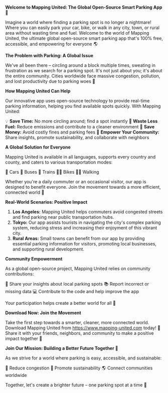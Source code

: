 **Welcome to Mapping United: The Global Open-Source Smart Parking App 🚀**

Imagine a world where finding a parking spot is no longer a nightmare! Where you can easily park your car, bike, or walk in any city, town, or rural area without wasting time and fuel. Welcome to the world of Mapping United, the ultimate global open-source smart parking app that's 100% free, accessible, and empowering for everyone 🌎

**The Problem with Parking: A Global Issue**

We've all been there – circling around a block multiple times, sweating in frustration as we search for a parking spot. It's not just about you; it's about the entire community. Cities worldwide face massive congestion, pollution, and lost productivity due to parking woes 🚨

**How Mapping United Can Help**

Our innovative app uses open-source technology to provide real-time parking information, helping you find available spots quickly. With Mapping United:

💡 **Save Time:** No more circling around; find a spot instantly
🛑️ **Waste Less Fuel:** Reduce emissions and contribute to a cleaner environment
💸 **Save Money:** Avoid costly fines and parking fees
💪 **Empower Your Community:** Share insights, promote sustainability, and collaborate with neighbors

**A Global Solution for Everyone**

Mapping United is available in all languages, supports every country and county, and caters to various transportation modes:

🚗 Cars
🚌 Buses
🚂 Trains
🚴‍♂️ Bikes
🚶‍♀️ Walking

Whether you're a daily commuter or an occasional visitor, our app is designed to benefit everyone. Join the movement towards a more efficient, connected world 🌟

**Real-World Scenarios: Positive Impact**

1. **Los Angeles:** Mapping United helps commuters avoid congested streets and find parking near public transportation hubs.
2. **Tokyo:** Our app assists tourists in navigating the city's complex parking system, reducing stress and increasing their enjoyment of this vibrant city.
3. **Rural Areas:** Small towns can benefit from our app by providing essential parking information for visitors, promoting local businesses, and supporting rural development.

**Community Empowerment**

As a global open-source project, Mapping United relies on community contributions:

💬 Share your insights about local parking spots
📚 Report incorrect or missing data
💻 Contribute to the code and help improve the app

Your participation helps create a better world for all 🌟

**Download Now: Join the Movement**

Take the first step towards a smarter, cleaner, more connected world. Download Mapping United from https://www.mapping-united.com today! 📲 Share it with your friends, neighbors, and community to make a positive impact together 🤝

**Join Our Mission: Building a Better Future Together 🌈**

As we strive for a world where parking is easy, accessible, and sustainable:

🚗 Reduce congestion
💪 Promote sustainability
🌎 Connect communities worldwide

Together, let's create a brighter future – one parking spot at a time 💫